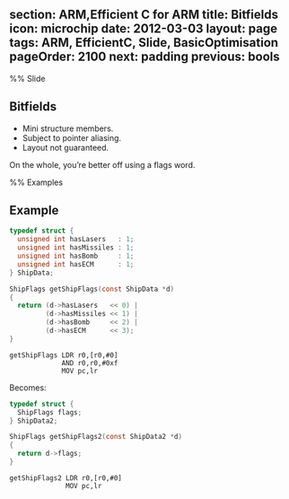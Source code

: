 section: ARM,Efficient C for ARM
title: Bitfields
icon: microchip
date: 2012-03-03
layout: page
tags: ARM, EfficientC, Slide, BasicOptimisation
pageOrder: 2100
next: padding
previous: bools
----

%% Slide

## Bitfields

* Mini structure members.
* Subject to pointer aliasing.
* Layout not guaranteed.

On the whole, you’re better off using a flags word.

%% Examples

## Example

``` c
typedef struct {
  unsigned int hasLasers   : 1;
  unsigned int hasMissiles : 1;
  unsigned int hasBomb     : 1;
  unsigned int hasECM      : 1;
} ShipData;

ShipFlags getShipFlags(const ShipData *d)
{
  return (d->hasLasers   << 0) |
         (d->hasMissiles << 1) |
         (d->hasBomb     << 2) |
         (d->hasECM      << 3);
}
```

``` arm
getShipFlags LDR r0,[r0,#0]
             AND r0,r0,#0xf
             MOV pc,lr
```

Becomes:

``` c
typedef struct {
  ShipFlags flags;
} ShipData2;

ShipFlags getShipFlags2(const ShipData2 *d)
{
  return d->flags;
}
```

``` arm
getShipFlags2 LDR r0,[r0,#0]
              MOV pc,lr
```
